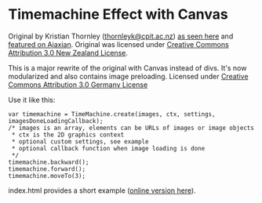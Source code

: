 Timemachine Effect with Canvas
========

Original by Kristian Thornley (thornleyk@cpit.ac.nz) [as seen here](http://www.jovianskye.com/archive/jstimemachine-web-based-time-machine-interface) and [featured on Ajaxian](http://ajaxian.com/archives/js-time-machine).
Original was licensed under [Creative Commons Attribution 3.0 New Zealand License](http://creativecommons.org/licenses/by/3.0/nz/).

This is a major rewrite of the original with Canvas instead of divs. It's now modularized and also contains image preloading.
Licensed under [Creative Commons Attribution 3.0 Germany License](http://creativecommons.org/licenses/by/3.0/de/)

Use it like this:

    var timemachine = TimeMachine.create(images, ctx, settings, imagesDoneLoadingCallback);
    /* images is an array, elements can be URLs of images or image objects
     * ctx is the 2D graphics context
     * optional custom settings, see example
     * optional callback function when image loading is done
     */
    timemachine.backward();
    timemachine.forward();
    timemachine.moveTo(3);
    
index.html provides a short example ([online version here](http://stefanw.github.io/Canvas-Timemachine/)).
